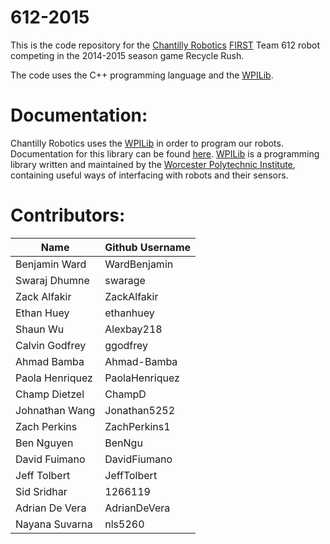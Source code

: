 612-2015
========

This is the code repository for the [Chantilly Robotics](http://chantillyrobotics.org/) [FIRST](http://www.usfirst.org/roboticsprograms/frc/) Team 612 robot competing in the 2014-2015 season game Recycle Rush.

The code uses the C++ programming language and the [WPILib](http://first.wpi.edu/FRC/).   

Documentation:
==============

Chantilly Robotics uses the [WPILib](http://first.wpi.edu/FRC/) in order to program our robots. Documentation for this library can be found [here](https://chantilly612code.github.io/612-2015/). [WPILib](http://first.wpi.edu/FRC/) is a programming library written and maintained by the [Worcester Polytechnic Institute](http://www.wpi.edu/), containing useful ways of interfacing with robots and their sensors.

Contributors:
=============

| Name            | Github Username |
|-----------------|-----------------|
| Benjamin Ward   | WardBenjamin    |
| Swaraj Dhumne   | swarage         |
| Zack Alfakir    | ZackAlfakir     |
| Ethan Huey      | ethanhuey       |
| Shaun Wu        | Alexbay218      |
| Calvin Godfrey  | ggodfrey        |
| Ahmad Bamba     | Ahmad-Bamba     |
| Paola Henriquez | PaolaHenriquez  |
| Champ Dietzel   | ChampD          |
| Johnathan Wang  | Jonathan5252    |
| Zach Perkins    | ZachPerkins1    |
| Ben Nguyen      | BenNgu          |
| David Fuimano   | DavidFiumano    |
| Jeff Tolbert    | JeffTolbert     |
| Sid Sridhar     | 1266119         |
| Adrian De Vera  | AdrianDeVera 	|
| Nayana Suvarna  | nls5260         |





